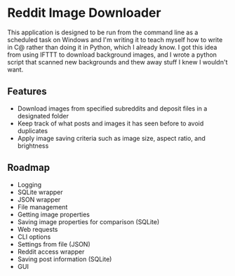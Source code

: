 # Reddit Image Downloader

This application is designed to be run from the command line as a scheduled task on Windows and I'm writing it to teach myself how to write in C@ rather than doing it in Python, which I already know. I got this idea from using IFTTT to download background images, and I wrote a python script that scanned new backgrounds and thew away stuff I knew I wouldn't want.

## Features

- Download images from specified subreddits and deposit files in a designated folder
- Keep track of what posts and images it has seen before to avoid duplicates
- Apply image saving criteria such as image size, aspect ratio, and brightness

## Roadmap

- Logging
- SQLite wrapper
- JSON wrapper
- File management
- Getting image properties
- Saving image properties for comparison (SQLite)
- Web requests
- CLI options
- Settings from file (JSON)
- Reddit access wrapper
- Saving post information (SQLite)
- GUI

